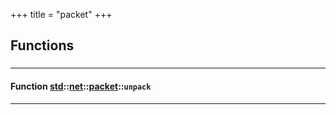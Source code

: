 +++
title = "packet"
+++
## Functions

### 


_____________________
#### Function [std](./../../../std)::[net](./../../../std/net)::[packet](./../../../std/net/packet)::`unpack`
_____________________


